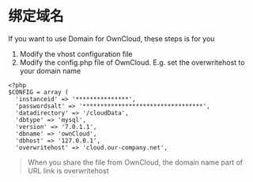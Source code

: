 # 绑定域名

If you want to use Domain for OwnCloud, these steps is for you

1. Modify the vhost configuration file
1. Modify the config.php file of OwnCloud. E.g. set the overwritehost to your domain name
```shell
<?php
$CONFIG = array (
  'instanceid' => '***************',
  'passwordsalt' => '**********************************',
  'datadirectory' => '/cloudData',
  'dbtype' => 'mysql',
  'version' => '7.0.1.1',
  'dbname' => 'ownCloud',
  'dbhost' => '127.0.0.1',
  'overwritehost' => 'cloud.our-company.net',
```

> When you share the file from OwnCloud, the domain name part of URL link is overwritehost

